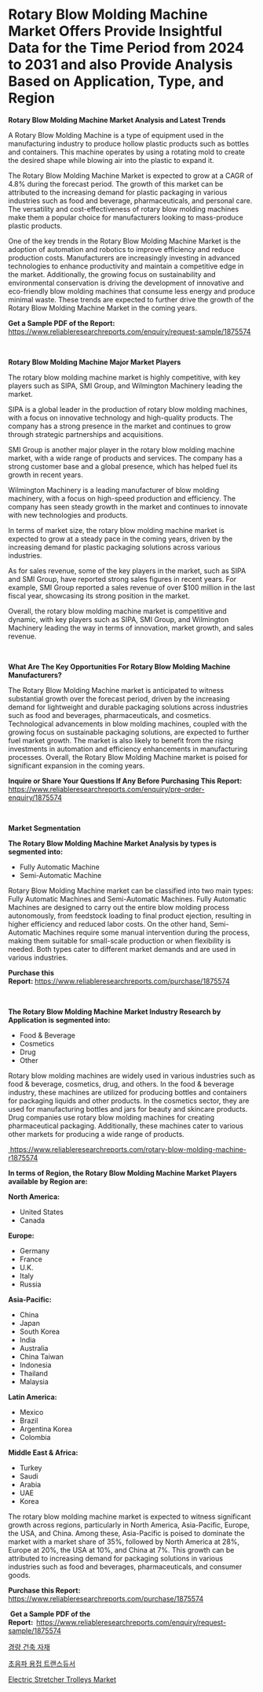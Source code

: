 <p><h1>Rotary Blow Molding Machine Market Offers Provide Insightful Data for the Time Period from 2024 to 2031 and also Provide Analysis Based on Application, Type, and Region</h1></p><p><strong>Rotary Blow Molding Machine Market Analysis and Latest Trends</strong></p>
<p><p>A Rotary Blow Molding Machine is a type of equipment used in the manufacturing industry to produce hollow plastic products such as bottles and containers. This machine operates by using a rotating mold to create the desired shape while blowing air into the plastic to expand it.</p><p>The Rotary Blow Molding Machine Market is expected to grow at a CAGR of 4.8% during the forecast period. The growth of this market can be attributed to the increasing demand for plastic packaging in various industries such as food and beverage, pharmaceuticals, and personal care. The versatility and cost-effectiveness of rotary blow molding machines make them a popular choice for manufacturers looking to mass-produce plastic products.</p><p>One of the key trends in the Rotary Blow Molding Machine Market is the adoption of automation and robotics to improve efficiency and reduce production costs. Manufacturers are increasingly investing in advanced technologies to enhance productivity and maintain a competitive edge in the market. Additionally, the growing focus on sustainability and environmental conservation is driving the development of innovative and eco-friendly blow molding machines that consume less energy and produce minimal waste. These trends are expected to further drive the growth of the Rotary Blow Molding Machine Market in the coming years.</p></p>
<p><strong>Get a Sample PDF of the Report:&nbsp;</strong> <a href="https://www.reliableresearchreports.com/enquiry/request-sample/1875574">https://www.reliableresearchreports.com/enquiry/request-sample/1875574</a></p>
<p>&nbsp;</p>
<p><strong>Rotary Blow Molding Machine Major Market Players</strong></p>
<p><p>The rotary blow molding machine market is highly competitive, with key players such as SIPA, SMI Group, and Wilmington Machinery leading the market. </p><p>SIPA is a global leader in the production of rotary blow molding machines, with a focus on innovative technology and high-quality products. The company has a strong presence in the market and continues to grow through strategic partnerships and acquisitions.</p><p>SMI Group is another major player in the rotary blow molding machine market, with a wide range of products and services. The company has a strong customer base and a global presence, which has helped fuel its growth in recent years.</p><p>Wilmington Machinery is a leading manufacturer of blow molding machinery, with a focus on high-speed production and efficiency. The company has seen steady growth in the market and continues to innovate with new technologies and products.</p><p>In terms of market size, the rotary blow molding machine market is expected to grow at a steady pace in the coming years, driven by the increasing demand for plastic packaging solutions across various industries.</p><p>As for sales revenue, some of the key players in the market, such as SIPA and SMI Group, have reported strong sales figures in recent years. For example, SMI Group reported a sales revenue of over $100 million in the last fiscal year, showcasing its strong position in the market.</p><p>Overall, the rotary blow molding machine market is competitive and dynamic, with key players such as SIPA, SMI Group, and Wilmington Machinery leading the way in terms of innovation, market growth, and sales revenue.</p></p>
<p>&nbsp;</p>
<p><strong>What Are The Key Opportunities For Rotary Blow Molding Machine Manufacturers?</strong></p>
<p><p>The Rotary Blow Molding Machine market is anticipated to witness substantial growth over the forecast period, driven by the increasing demand for lightweight and durable packaging solutions across industries such as food and beverages, pharmaceuticals, and cosmetics. Technological advancements in blow molding machines, coupled with the growing focus on sustainable packaging solutions, are expected to further fuel market growth. The market is also likely to benefit from the rising investments in automation and efficiency enhancements in manufacturing processes. Overall, the Rotary Blow Molding Machine market is poised for significant expansion in the coming years.</p></p>
<p><strong>Inquire or Share Your Questions If Any Before Purchasing This Report:</strong> <a href="https://www.reliableresearchreports.com/enquiry/pre-order-enquiry/1875574">https://www.reliableresearchreports.com/enquiry/pre-order-enquiry/1875574</a></p>
<p>&nbsp;</p>
<p><strong>Market Segmentation</strong></p>
<p><strong>The Rotary Blow Molding Machine Market Analysis by types is segmented into:</strong></p>
<p><ul><li>Fully Automatic Machine</li><li>Semi-Automatic Machine</li></ul></p>
<p><p>Rotary Blow Molding Machine market can be classified into two main types: Fully Automatic Machines and Semi-Automatic Machines. Fully Automatic Machines are designed to carry out the entire blow molding process autonomously, from feedstock loading to final product ejection, resulting in higher efficiency and reduced labor costs. On the other hand, Semi-Automatic Machines require some manual intervention during the process, making them suitable for small-scale production or when flexibility is needed. Both types cater to different market demands and are used in various industries.</p></p>
<p><strong>Purchase this Report:&nbsp;</strong><a href="https://www.reliableresearchreports.com/purchase/1875574">https://www.reliableresearchreports.com/purchase/1875574</a></p>
<p>&nbsp;</p>
<p><strong>The Rotary Blow Molding Machine Market Industry Research by Application is segmented into:</strong></p>
<p><ul><li>Food & Beverage</li><li>Cosmetics</li><li>Drug</li><li>Other</li></ul></p>
<p><p>Rotary blow molding machines are widely used in various industries such as food & beverage, cosmetics, drug, and others. In the food & beverage industry, these machines are utilized for producing bottles and containers for packaging liquids and other products. In the cosmetics sector, they are used for manufacturing bottles and jars for beauty and skincare products. Drug companies use rotary blow molding machines for creating pharmaceutical packaging. Additionally, these machines cater to various other markets for producing a wide range of products.</p></p>
<p><a href="https://www.reliableresearchreports.com/rotary-blow-molding-machine-r1875574">&nbsp;https://www.reliableresearchreports.com/rotary-blow-molding-machine-r1875574</a></p>
<p><strong>In terms of Region, the Rotary Blow Molding Machine Market Players available by Region are:</strong></p>
<p>
    <p> <strong> North America: </strong>
        <ul>
            <li>United States</li>
            <li>Canada</li>
        </ul>
        </p> 
    <p> <strong> Europe: </strong>
        <ul>
            <li>Germany</li>
            <li>France</li>
            <li>U.K.</li>
            <li>Italy</li>
            <li>Russia</li>
        </ul>
        </p> 
    <p> <strong> Asia-Pacific: </strong>
        <ul>
            <li>China</li>
            <li>Japan</li>
            <li>South Korea</li>
            <li>India</li>
            <li>Australia</li>
            <li>China Taiwan</li>
            <li>Indonesia</li>
            <li>Thailand</li>
            <li>Malaysia</li>
        </ul>
        </p> 
    <p> <strong> Latin America: </strong>
        <ul>
            <li>Mexico</li>
            <li>Brazil</li>
            <li>Argentina Korea</li>
            <li>Colombia</li>
        </ul>
        </p> 
    <p> <strong> Middle East & Africa: </strong>
        <ul>
            <li>Turkey</li>
            <li>Saudi</li>
            <li>Arabia</li>
            <li>UAE</li>
            <li>Korea</li>
        </ul>
    </p>
    </p>
<p><p>The rotary blow molding machine market is expected to witness significant growth across regions, particularly in North America, Asia-Pacific, Europe, the USA, and China. Among these, Asia-Pacific is poised to dominate the market with a market share of 35%, followed by North America at 28%, Europe at 20%, the USA at 10%, and China at 7%. This growth can be attributed to increasing demand for packaging solutions in various industries such as food and beverages, pharmaceuticals, and consumer goods.</p></p>
<p><strong>Purchase this Report: </strong><a href="https://www.reliableresearchreports.com/purchase/1875574">https://www.reliableresearchreports.com/purchase/1875574</a></p>
<p>&nbsp;<strong>Get a Sample PDF of the Report:&nbsp;&nbsp;</strong><a href="https://www.reliableresearchreports.com/enquiry/request-sample/1875574">https://www.reliableresearchreports.com/enquiry/request-sample/1875574</a></p>
<p><strong></strong></p>
<p><p><a href="https://medium.com/@daveblock56/%EA%B0%80%EB%B2%BC%EC%9A%B4-%EA%B1%B4%EC%84%A4-%EC%9E%AC%EB%A3%8C-%EC%8B%9C%EC%9E%A5-%EC%8B%9C%EC%9E%A5-cagr-%EC%8B%9C%EC%9E%A5-%EB%8F%99%ED%96%A5-%EB%B0%8F-%EC%84%B1%EC%9E%A5-%EC%A0%84%EB%9E%B5%EC%97%90-%EB%8C%80%ED%95%9C-%ED%86%B5%EC%B0%B0%EB%A0%A5-492293aaf580">경량 건축 자재</a></p><p><a href="https://medium.com/@felipegrrady654556/%EC%B4%88%EC%9D%8C%ED%8C%8C%EC%9A%A9%EC%A0%91-%EB%B3%80%ED%99%98%EA%B8%B0-%EC%8B%9C%EC%9E%A5-%EA%B7%9C%EB%AA%A8-%EC%8B%9C%EC%9E%A5-%EC%A0%84%EB%A7%9D-%EB%B0%8F-%EC%8B%9C%EC%9E%A5-%EC%98%88%EC%B8%A1-2024-2031-1bcf5b89e492">초음파 용접 트랜스듀서</a></p><p><a href="https://iodized-pantydraco-05c.notion.site/Electric-Stretcher-Trolleys-Market-Research-Report-Its-History-and-Forecast-2024-to-2031-9906b0acf61a4756b0c7f96bdc6356d4">Electric Stretcher Trolleys Market</a></p></p>